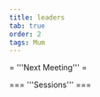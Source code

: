 ```yaml
---
title: leaders
tab: true
order: 2
tags: Mum
---
```


= '''Next Meeting''' =

=== '''Sessions''' ===
